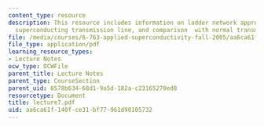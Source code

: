 ```yaml
---
content_type: resource
description: This resource includes information on ladder network approximation, inductance
  superconducting transmission line, and comparison  with normal transmission line.
file: /media/courses/6-763-applied-superconductivity-fall-2005/aa6ca61f140fce31bf77961d98105732_lecture7.pdf
file_type: application/pdf
learning_resource_types:
- Lecture Notes
ocw_type: OCWFile
parent_title: Lecture Notes
parent_type: CourseSection
parent_uid: 6578b634-68d1-9a5d-182a-c23165270ed8
resourcetype: Document
title: lecture7.pdf
uid: aa6ca61f-140f-ce31-bf77-961d98105732
---
```

